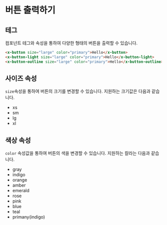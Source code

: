 # 버튼 출력하기

## 테그
컴포넌트 테그와 속성을 통하여 다양한 형태의 버튼을 출력할 수 있습니다.

```html
<x-button size="large" color="primary">Hello</x-button>
<x-button-light size="large" color="primary">Hello</x-button-light>
<x-button-outline size="large" color="primary">Hello</x-button-outline>
```

## 사이즈 속성
`size`속성을 통하여 버튼의 크기를 변경할 수 있습니다. 지원하는 크기값은 다음과 같습니다.

* xs
* sm
* lg
* xl

## 색상 속성
`color` 속성값을 통하여 버튼의 색을 변경할 수 있습니다. 지원하는 칼라는 다음과 같습니다.

* gray
* indigo
* orange
* amber
* emerald
* rose
* pink
* blue
* teal
* primany(indigo)

